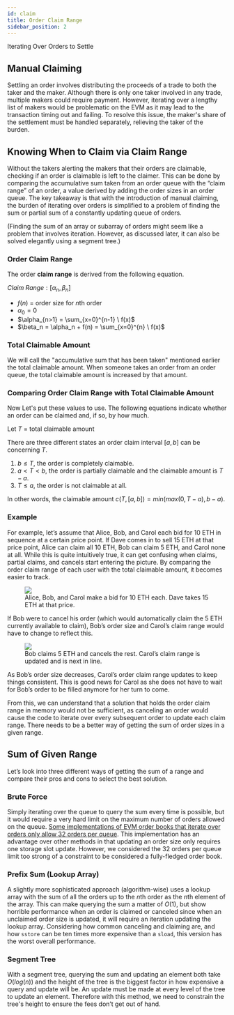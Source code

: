 ```yaml
---
id: claim
title: Order Claim Range
sidebar_position: 2
---
```


Iterating Over Orders to Settle

## Manual Claiming

Settling an order involves distributing the proceeds of a trade to both the taker and the maker. Although there is only one taker involved in any trade, multiple makers could require payment. However, iterating over a lengthy list of makers would be problematic on the EVM as it may lead to the transaction timing out and failing. To resolve this issue, the maker's share of the settlement must be handled separately, relieving the taker of the burden.

## Knowing When to Claim via Claim Range

Without the takers alerting the makers that their orders are claimable, checking if an order is claimable is left to the claimer. This can be done by comparing the accumulative sum taken from an order queue with the “claim range” of an order, a value derived by adding the order sizes in an order queue. The key takeaway is that with the introduction of manual claiming, the burden of iterating over orders is simplified to a problem of finding the sum or partial sum of a constantly updating queue of orders.

(Finding the sum of an array or subarray of orders might seem like a problem that involves iteration. However, as discussed later, it can also be solved elegantly using a segment tree.)

### Order Claim Range

The order **claim range** is derived from the following equation.

$Claim \ Range: [\alpha_n, \beta_n]$
- $f(n)$ = order size for $n$th order
- $\alpha_0 = 0$
- $\alpha_{n>1} = \sum_{x=0}^{n-1} \ f(x)$
- $\beta_n = \alpha_n + f(n) = \sum_{x=0}^{n} \ f(x)$

### Total Claimable Amount

We will call the "accumulative sum that has been taken" mentioned earlier the total claimable amount. When someone takes an order from an order queue, the total claimable amount is increased by that amount.

### Comparing Order Claim Range with Total Claimable Amount

Now Let's put these values to use. The following equations indicate whether an order can be claimed and, if so, by how much.

Let $T$ = total claimable amount

There are three different states an order claim interval $[a, b]$ can be concerning $T$.

1. $b \leq T$, the order is completely claimable.
2. $a < T < b$, the order is partially claimable and the claimable amount is $T - a$.
3. $T \leq a$, the order is not claimable at all.

In other words, the claimable amount $c(T, [a, b]) = min(max(0, T - a), b - a)$.

### Example

For example, let’s assume that Alice, Bob, and Carol each bid for 10 ETH in sequence at a certain price point. If Dave comes in to sell 15 ETH at that price point, Alice can claim all 10 ETH, Bob can claim 5 ETH, and Carol none at all. While this is quite intuitively true, it can get confusing when claims, partial claims, and cancels start entering the picture. By comparing the order claim range of each user with the total claimable amount, it becomes easier to track.

<figure style={{textAlign:"center"}}>
    <img src={require("./images/example1.png").default} />
    <figcaption style={{fontSize:12}}>Alice, Bob, and Carol make a bid for 10 ETH each. Dave takes 15 ETH at that price.</figcaption>
</figure>

If Bob were to cancel his order (which would automatically claim the 5 ETH currently available to claim), Bob’s order size and Carol’s claim range would have to change to reflect this.

<figure style={{textAlign:"center"}}>
    <img src={require("./images/example2.png").default} />
    <figcaption style={{fontSize:12}}>Bob claims 5 ETH and cancels the rest. Carol’s claim range is updated and is next in line.</figcaption>
</figure>

As Bob’s order size decreases, Carol’s order claim range updates to keep things consistent. This is good news for Carol as she does not have to wait for Bob’s order to be filled anymore for her turn to come.

From this, we can understand that a solution that holds the order claim range in memory would not be sufficient, as canceling an order would cause the code to iterate over every subsequent order to update each claim range. There needs to be a better way of getting the sum of order sizes in a given range.

## Sum of Given Range

Let’s look into three different ways of getting the sum of a range and compare their pros and cons to select the best solution.

### Brute Force

Simply iterating over the queue to query the sum every time is possible, but it would require a very hard limit on the maximum number of orders allowed on the queue. [Some implementations of EVM order books that iterate over orders only allow 32 orders per queue](https://docs.zk.link/docs/Product/orderbook/). This implementation has an advantage over other methods in that updating an order size only requires one storage slot update. However, we considered the 32 orders per queue limit too strong of a constraint to be considered a fully-fledged order book.

### Prefix Sum (Lookup Array)

A slightly more sophisticated approach (algorithm-wise) uses a lookup array with the sum of all the orders up to the $n$th order as the $n$th element of the array. This can make querying the sum a matter of $O(1)$, but show horrible performance when an order is claimed or canceled since when an unclaimed order size is updated, it will require an iteration updating the lookup array. Considering how common canceling and claiming are, and how `sstore` can be ten times more expensive than a `sload`, this version has the worst overall performance.

### Segment Tree

With a segment tree, querying the sum and updating an element both take $O(log(n))$ and the height of the tree is the biggest factor in how expensive a query and update will be. An update must be made at every level of the tree to update an element. Therefore with this method, we need to constrain the tree's height to ensure the fees don’t get out of hand.

